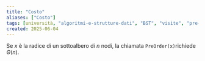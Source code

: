 ```yaml
---
title: "Costo"
aliases: ["Costo"]
tags: [università, "algoritmi-e-strutture-dati", "BST", "visite", "pre-order", "Costo"]
created: 2025-06-04
---
```

Se $x$ è la radice di un sottoalbero di $n$ nodi, la chiamata `PreOrder(x)`richiede $\Theta(n)$.
